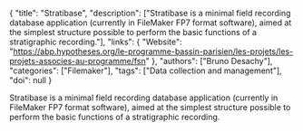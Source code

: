 {
  "title": "Stratibase",
  "description": ["Stratibase is a minimal field recording database application (currently in FileMaker FP7 format software), aimed at the simplest structure possible to perform the basic functions of a stratigraphic recording."],
  "links": {
    "Website": "https://abp.hypotheses.org/le-programme-bassin-parisien/les-projets/les-projets-associes-au-programme/fsn"
  },
  "authors": ["Bruno Desachy"],
  "categories": ["Filemaker"],
  "tags": ["Data collection and management"],
  "doi": null
}

<!-- Generated by csv2md.R – do not edit by hand -->

Stratibase is a minimal field recording database application (currently in FileMaker FP7 format software), aimed at the simplest structure possible to perform the basic functions of a stratigraphic recording.